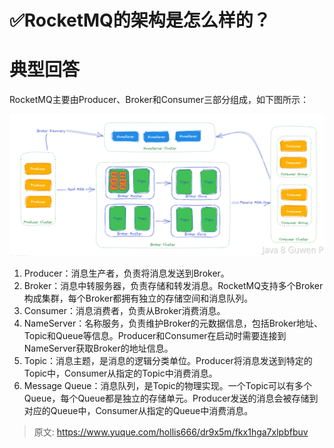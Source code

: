 # ✅RocketMQ的架构是怎么样的？


# 典型回答

RocketMQ主要由Producer、Broker和Consumer三部分组成，如下图所示：

![image.png](./img/bobd3VN1F0uLqn9y/1679211487811-e336d552-e96e-49f4-a1ce-121163febc86-168937.png)

1. Producer：消息生产者，负责将消息发送到Broker。
2. Broker：消息中转服务器，负责存储和转发消息。RocketMQ支持多个Broker构成集群，每个Broker都拥有独立的存储空间和消息队列。
3. Consumer：消息消费者，负责从Broker消费消息。
4. NameServer：名称服务，负责维护Broker的元数据信息，包括Broker地址、Topic和Queue等信息。Producer和Consumer在启动时需要连接到NameServer获取Broker的地址信息。
5. Topic：消息主题，是消息的逻辑分类单位。Producer将消息发送到特定的Topic中，Consumer从指定的Topic中消费消息。
6. Message Queue：消息队列，是Topic的物理实现。一个Topic可以有多个Queue，每个Queue都是独立的存储单元。Producer发送的消息会被存储到对应的Queue中，Consumer从指定的Queue中消费消息。


> 原文: <https://www.yuque.com/hollis666/dr9x5m/fkx1hga7xlpbfbuv>